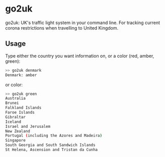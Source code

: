 # go2uk
go2uk: UK's traffic light system in your command line. For tracking current corona restrictions when travelling to United Kingdom.

## Usage

Type either the country you want information on, or a color (red, amber, green):

```bash
>> go2uk denmark
Denmark: amber
```
or color:
```bash
>> go2uk green
Australia
Brunei
Falkland Islands
Faroe Islands
Gibraltar
Iceland
Israel and Jerusalem
New Zealand
Portugal (including the Azores and Madeira)
Singapore
South Georgia and South Sandwich Islands
St Helena, Ascension and Tristan da Cunha
```
